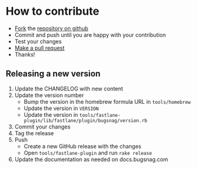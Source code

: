 # How to contribute

* [Fork](https://help.github.com/articles/fork-a-repo) the
  [repository on github](https://github.com/bugsnag/bugsnag-cocoa)
* Commit and push until you are happy with your contribution
* Test your changes
* [Make a pull request](https://help.github.com/articles/using-pull-requests)
* Thanks!

## Releasing a new version

1. Update the CHANGELOG with new content
2. Update the version number
   * Bump the version in the homebrew formula URL in `tools/homebrew`
   * Update the version in `VERSION`
   * Update the version in
     `tools/fastlane-plugin/lib/fastlane/plugin/bugsnag/version.rb`
3. Commit your changes
4. Tag the release
5. Push
   * Create a new GitHub release with the changes
   * Open `tools/fastlane-plugin` and run `rake release`
6. Update the documentation as needed on docs.bugsnag.com
